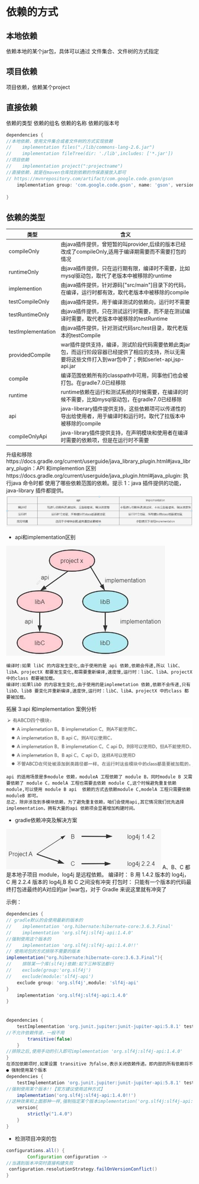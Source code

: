# 依赖的方式

## 本地依赖

依赖本地的某个jar包，具体可以通过 文件集合、文件树的方式指定

## 项目依赖

项目依赖，依赖某个project

## 直接依赖

依赖的类型 依赖的组名 依赖的名称 依赖的版本号

```groovy
dependencies {
//本地依赖，使用文件集合或者文件树的方式实现依赖
//    implementation files("./lib/commons-lang-2.6.jar")
//    implementation fileTree(dir: './lib',includes: ['*.jar'])
//项目依赖
//    implementation project(":projectname")
//直接依赖，就是在maven仓库找到依赖的作保直接放入即可
// https://mvnrepository.com/artifact/com.google.code.gson/gson
    implementation group: 'com.google.code.gson', name: 'gson', version: '2.10'

}
```
## 依赖的类型
|类型|含义|
|-------------|--|
| compileOnly | 由java插件提供，曾短暂的叫provider,后续的版本已经改成了compileOnly,适用于编译期需要而不需要打包的情况 |
|runtimeOnly|由java插件提供，只在运行期有限，编译时不需要，比如mysql驱动包，取代了老版本中被移除的runtime|
|implemention|由java插件提供，针对源码["src/main"]目录下的代码，在编译，运行时都有效，取代老版本中被移除的compile|
|testCompileOnly|由java插件提供，用于编译测试的依赖向，运行时不需要|
|testRuntimeOnly|由java插件提供，只在测试运行时需要，而不是在测试编译时需要，取代老版本中被移除的testRuntime|
|testImplementation|由java插件提供，针对测试代码src/test目录，取代老版本的testCompile|
|providedCompile|war插件提供支持，编译，测试阶段代码需要依赖此类jar包，而运行阶段容器已经提供了相应的支持，所以无需要将这些文件打入到war包中了；例如serlet-api,jsp-api.jar|
|compile|编译范围依赖所有的classpath中可用，同事他们也会被打包。在gradle7.0已经移除|
|runtime|runtime依赖在运行和测试系统的时候需要，在编译的时候不需要，比如mysql驱动包，在gradle7.0已经移除|
|api|java-liberary插件提供支持，这些依赖项可以传递性的导出给使用者，用于编译时和运行时。取代了拉版本中被移除的compile|
|compileOnlyApi|java-library插件提供支持，在声明模块和使用者在编译时需要的依赖项，但是在运行时不需要|

升级和移除https://docs.gradle.org/current/userguide/java_library_plugin.html#java_library_plugin：API 
和implemention 区别https://docs.gradle.org/current/userguide/java_plugin.html#java_plugin: 执行java 命令时都
使用了哪些依赖范围的依赖。提示 1：java 插件提供的功能，java-library 插件都提供。
![](./files/api-implementation.png)



* api和implementation区别

![api和implementation区别](./files/api-implementation-differ.jpeg)

```text
编译时:如果 libC 的内容发生变化,由于使用的是 api 依赖,依赖会传递,所以 libC、libA、projectX 都要发生变化,都需要重新编译,速度慢,运行时：libC、libA、projectX 中的class 都要被加载。
编译时:如果libD 的内容发生变化,由于使用的是implemetation 依赖,依赖不会传递,只有libD、libB 要变化并重新编译,速度快,运行时：libC、libA、projectX 中的class 都要被加载。

```

拓展 3:api 和implementation 案例分析

![api和implementation区别](./files/api-implementation-differ2.jpeg)

```text
api 的适用场景是多module 依赖，moduleA 工程依赖了 module B，同时module B 又需要依赖了 module C，modelA 工程也需要去依赖 module C,这个时候避免重复依赖module,可以使用 module B api  依赖的方式去依赖module C,modelA 工程只需要依赖 moduleB 即可。
总之，除非涉及到多模块依赖，为了避免重复依赖，咱们会使用api,其它情况我们优先选择implementation，拥有大量的api 依赖项会显著增加构建时间。

```

* gradle依赖冲突及解决方案

![gradle依赖冲突及解决方案](./files/gradle-solve-dependencies-comflict.jpeg)
A、B、C 都是本地子项目 module，log4j 是远程依赖。
编译时： B 用 1.4.2 版本的  log4j，C 用 2.2.4 版本的  log4j,B 和 C 之间没有冲突
打包时： 只能有一个版本的代码最终打包进最终的A对应的jar |war包，对于  Gradle 来说这里就有冲突了

示例：
```groovy
dependencies {
// gradle默认的会使用最新的版本的
//    implementation 'org.hibernate:hibernate-core:3.6.3.Final'
//    implementation 'org.slf4j:slf4j-api:1.4.0'
//强制使用这个版本的
//    implementation 'org.slf4j:slf4j-api:1.4.0!!'
// 使用闭包的方式排除不需要的版本
implementation("org.hibernate:hibernate-core:3.6.3.Final"){
//    排除某一个库(slf4j)依赖:如下三种写法都行
//    exclude(group:'org.slf4j')
//    exclude(module:'slf4j-api')
    exclude group: 'org.slf4j',module: 'slf4j-api'
}
    implementation 'org.slf4j:slf4j-api:1.4.0'
}


dependencies {
    testImplementation 'org.junit.jupiter:junit-jupiter-api:5.8.1' testRuntimeOnly 'org.junit.jupiter:junit-jupiter-engine:5.8.1' implementation('org.hibernate:hibernate-core:3.6.3.Final'){
//不允许依赖传递，一般不用
        transitive(false)
    }
//排除之后,使用手动的引入即可implementation 'org.slf4j:slf4j-api:1.4.0'
}
在添加依赖项时,如果设置 transitive 为false,表示关闭依赖传递。即内部的所有依赖将不会添加到编译和运行时的类路径。
● 强制使用某个版本
dependencies {
    testImplementation 'org.junit.jupiter:junit-jupiter-api:5.8.1' testRuntimeOnly 'org.junit.jupiter:junit-jupiter-engine:5.8.1' implementation('org.hibernate:hibernate-core:3.6.3.Final')
//强制使用某个版本!!【官方建议使用这种方式】
    implementation('org.slf4j:slf4j-api:1.4.0!!')
//这种效果和上面那种一样,强制指定某个版本implementation('org.slf4j:slf4j-api:1.4.0'){
    version{
        strictly("1.4.0")
    }
}
```

* 检测项目冲突的包
```groovy
configurations.all() {
        Configuration configuration ->
//当遇到版本冲突时直接构建失败
 configuration.resolutionStrategy.failOnVersionConflict()
}
```
























